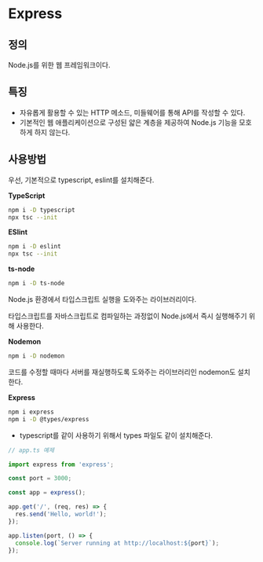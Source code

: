 # Express

## 정의

Node.js를 위한 웹 프레임워크이다.

## 특징

- 자유롭게 활용할 수 있는 HTTP 메소드, 미들웨어를 통해 API를 작성할 수 있다.
- 기본적인 웹 애플리케이션으로 구성된 얇은 계층을 제공하여 Node.js 기능을 모호하게 하지 않는다.

## 사용방법

우선, 기본적으로 typescript, eslint를 설치해준다.

**TypeScript**

```bash
npm i -D typescript
npx tsc --init
```

**ESlint**

```bash
npm i -D eslint
npx tsc --init
```

**ts-node**

```bash
npm i -D ts-node
```

Node.js 환경에서 타입스크립트 실행을 도와주는 라이브러리이다.

타입스크립트를 자바스크립트로 컴파일하는 과정없이 Node.js에서 즉시 실행해주기 위해 사용한다.

**Nodemon**

```bash
npm i -D nodemon
```

코드를 수정할 때마다 서버를 재실행하도록 도와주는 라이브러리인 nodemon도 설치한다.

**Express**

```bash
npm i express
npm i -D @types/express
```

- typescript를 같이 사용하기 위해서 types 파일도 같이 설치해준다.

```ts
// app.ts 예제

import express from 'express';

const port = 3000;

const app = express();

app.get('/', (req, res) => {
  res.send('Hello, world!');
});

app.listen(port, () => {
  console.log(`Server running at http://localhost:${port}`);
});
```